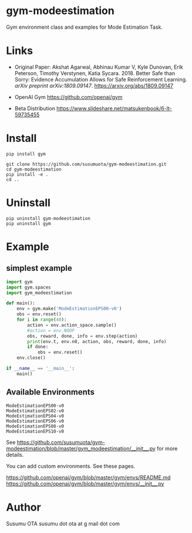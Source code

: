 # gym-modeestimation

Gym environment class and examples for Mode Estimation Task.


# Links

- Original Paper: Akshat Agarwal, Abhinau Kumar V, Kyle Dunovan, Erik Peterson, Timothy Verstynen, Katia Sycara. 2018. Better Safe than Sorry: Evidence Accumulation Allows for Safe Reinforcement Learning. *arXiv preprint arXiv:1809.09147*. https://arxiv.org/abs/1809.09147

- OpenAI Gym https://github.com/openai/gym

- Beta Distribution https://www.slideshare.net/matsukenbook/6-lt-59735455


# Install

```
pip install gym

git clone https://github.com/susumuota/gym-modeestimation.git
cd gym-modeestimation
pip install -e .
cd ..
```


# Uninstall

```
pip uninstall gym-modeestimation
pip uninstall gym
```


# Example

## simplest example

```python
import gym
import gym.spaces
import gym_modeestimation

def main():
    env = gym.make('ModeEstimationEPS00-v0')
    obs = env.reset()
    for i in range(40):
        action = env.action_space.sample()
        #action = env.NOOP
        obs, reward, done, info = env.step(action)
        print(env.t, env.n0, action, obs, reward, done, info)
        if done:
            obs = env.reset()
    env.close()

if __name__ == '__main__':
    main()
```

## Available Environments

```
ModeEstimationEPS00-v0
ModeEstimationEPS02-v0
ModeEstimationEPS04-v0
ModeEstimationEPS06-v0
ModeEstimationEPS08-v0
ModeEstimationEPS10-v0
```

See https://github.com/susumuota/gym-modeestimation/blob/master/gym_modeestimation/__init__.py for more details.

You can add custom environments. See these pages.

https://github.com/openai/gym/blob/master/gym/envs/README.md
https://github.com/openai/gym/blob/master/gym/envs/__init__.py


# Author

Susumu OTA  susumu dot ota at g mail dot com

